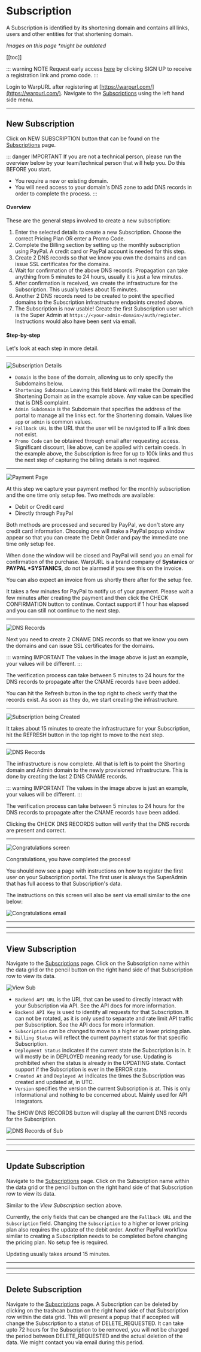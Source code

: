 # Subscription

A Subscription is identified by its shortening domain and contains all links, users and other entities for that shortening
domain.

_Images on this page *might be outdated_

[[toc]]

::: warning NOTE
Request early access [here](https://warpurl.com/) by clicking SIGN UP to receive a registration link and promo code.
:::


Login to WarpURL after registering at [https://warpurl.com/](https://warpurl.com/). Navigate to the
[Subscriptions](https://warpurl.com/app/subscriptions) using the left hand side menu.


---

## New Subscription

Click on NEW SUBSCRIPTION button that can be found on the [Subscriptions](https://warpurl.com/app/subscriptions) page.

::: danger IMPORTANT
If you are not a technical person, please run the overview below by your team/technical person that will help you.
Do this BEFORE you start.

- You require a new or existing domain.
- You will need access to your domain's DNS zone to add DNS records in order to complete the process.
:::

#### Overview

These are the general steps involved to create a new subscription:

1. Enter the selected details to create a new Subscription. Choose the correct Pricing Plan OR enter a Promo Code.
1. Complete the Billing section by setting up the monthly subscription using PayPal. A credit card or PayPal account is needed for this step.
1. Create 2 DNS records so that we know you own the domains and can issue SSL certificates for the domains.
1. Wait for confirmation of the above DNS records. Propagation can take anything from 5 minutes to 24 hours, usually it is just a few minutes.
1. After confirmation is received, we create the infrastructure for the Subscription. This usually takes about 15 minutes.
1. Another 2 DNS records need to be created to point the specified domains to the Subscription infrastructure endpoints created above.
1. The Subscription is now usable! Create the first Subscription user which is the Super Admin at `https://<your-admin-domain>/auth/register`. 
    Instructions would also have been sent via email. 
   

#### Step-by-step

Let's look at each step in more detail.

---
![Subscription Details](./images/new/1_details.png)

- `Domain` is the base of the domain, allowing us to only specify the Subdomains below. 
- `Shortening Subdomain` Leaving this field blank will make the Domain the Shortening Domain as in the example above. 
  Any value can be specified that is DNS complaint.
- `Admin Subdomain` is the Subdomain that specifies the address of the portal to manage all the links ect. for the Shortening domain. 
    Values like `app` or `admin` is common values.
- `Fallback URL` is the URL that the user will be navigated to IF a link does not exist. 
- `Promo Code` can be obtained through email after requesting access. Significant discount, like above, can be applied with certain coeds.
    In the example above, the Subscription is free for up to 100k links and thus the next step of capturing the billing details 
    is not required. 

---
![Payment Page](./images/new/2_payment.png)

At this step we capture your payment method for the monthly subscription and the one time only setup fee. Two methods are
available:

- Debit or Credit card
- Directly through PayPal

Both methods are processed and secured by PayPal, we don't store any credit card information. Choosing one will make a PayPal popup window appear
so that you can create the Debit Order and pay the immediate one time only setup fee. 

When done the window will be closed and PayPal will send you an email for confirmation of the purchase. WarpURL is a 
brand company of **Systanics** or __PAYPAL *SYSTANICS__, do not be alarmed if you see this on the invoice.

You can also expect an invoice from us shortly there after for the setup fee.

It takes a few minutes for PayPal to notify us of your payment. Please wait a few minutes after creating the payment and 
then click the CHECK CONFIRMATION button to continue. Contact support if 1 hour has elapsed and you can still not 
continue to the next step.

---
![DNS Records](./images/new/3_waiting_cert_validation.png)

Next you need to create 2 CNAME DNS records so that we know you own the domains and can issue SSL certificates for the domains.

::: warning IMPORTANT
The values in the image above is just an example, your values will be different. 
:::

The verification process can take between 5 minutes to 24 hours for the DNS records to propagate after the CNAME records have been added.

You can hit the Refresh button in the top right to check verify that the records exist. As soon as they do, we start creating
the infrastructure.

---
![Subscription being Created](./images/new/3_1_creating_sub.png)

It takes about 15 minutes to create the infrastructure for your Subscription, hit the REFRESH button in the top right
to move to the next step. 

---
![DNS Records](./images/new/4_cloudfront_dns.png)

The infrastructure is now complete. All that is left is to point the Shorting domain and Admin domain to the newly 
provisioned infrastructure. This is done by creating the last 2 DNS CNAME records. 

::: warning IMPORTANT
The values in the image above is just an example, your values will be different.
:::

The verification process can take between 5 minutes to 24 hours for the DNS records to propagate after the CNAME records have been added.

Clicking the CHECK DNS RECORDS button will verify that the DNS records are present and correct. 

---
![Congratulations screen](./images/new/5_congrats.png)

Congratulations, you have completed the process! 

You should now see a page with instructions on how to register the first user on your Subscription portal. The first user
is always the SuperAdmin that has full access to that Subscription's data.

The instructions on this screen will also be sent via email similar to the one below:

![Congratulations email](./images/new/6_email.png)

---
---
---

## View Subscription

Navigate to the [Subscriptions](https://warpurl.com/app/subscriptions) page. 
Click on the Subscription name within the data grid or the pencil button on the right hand side of that Subscription row
to view its data.

![View Sub](./images/view/1_view.png)

- `Backend API URL` is the URL that can be used to directly interact with your Subscription via API. See the API docs for more information.
- `Backend API Key` is used to identify all requests for that Subscription. It can not be rotated, as it is only used to separate and rate limit API traffic per Subscription.
  See the API docs for more information.
- `Subscription` can be changed to move to a higher or lower pricing plan.
- `Billing Status` will reflect the current payment status for that specific Subscription.
- `Deployment Status` indicates if the current state the Subscription is in. It will mostly be in DEPLOYED meaning ready for use.
    Updating is prohibited when the status is already in the UPDATING state. Contact support if the Subscription is ever in the 
    ERROR state. 
- `Created At` and `Deployed At` indicates the times the Subscription was created and updated at, in UTC. 
- `Version` specifies the version the current Subscription is at. This is only informational and nothing to be concerned about. 
    Mainly used for API integrators.

The SHOW DNS RECORDS button will display all the current DNS records for the Subscription. 

![DNS Records of Sub](./images/view/2_dns_records.png)

---
---
---

## Update Subscription

Navigate to the [Subscriptions](https://warpurl.com/app/subscriptions) page.
Click on the Subscription name within the data grid or the pencil button on the right hand side of that Subscription row
to view its data.

Similar to the *View Subscription* section above.

Currently, the only fields that can be changed are the `Fallback URL` and the `Subscription` field. Changing the `Subscription`
to a higher or lower pricing plan also requires the update of the debit order. Another PayPal workflow similar to creating 
a Subscription needs to be completed before changing the pricing plan. No setup fee is required. 

Updating usually takes around 15 minutes. 

---
---
---

## Delete Subscription

Navigate to the [Subscriptions](https://warpurl.com/app/subscriptions) page.
A Subscription can be deleted by clicking on the trashcan button on the right hand side of that Subscription row within the data grid.
This will present a popup that if accepted will change the Subscription to a status of DELETE_REQUESTED. 
It can take upto 72 hours for the Subscription to be removed, you will not be charged the period between DELETE_REQUESTED 
and the actual deletion of the data. We might contact you via email during this period. 

